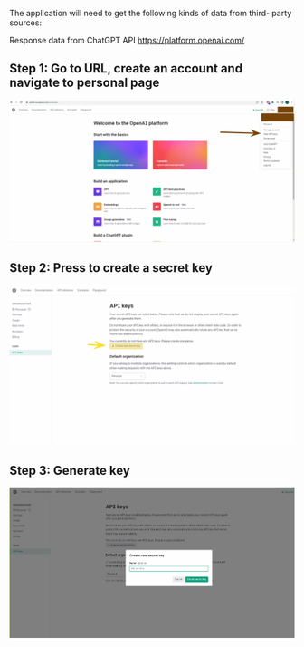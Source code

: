 The application will need to get the following kinds of data from third-
party sources:

Response data from ChatGPT API
https://platform.openai.com/

## Step 1: Go to URL, create an account and navigate to personal page
![1](./Images/1.png)

## Step 2: Press to create a secret key
![2](./Images/2.png)

## Step 3: Generate key
![3](./Images/3.png)
